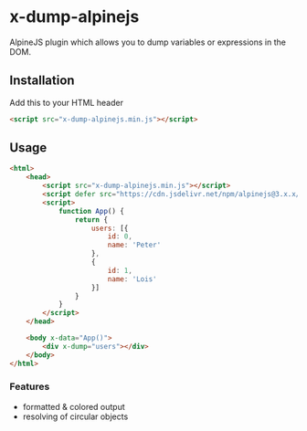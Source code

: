 # x-dump-alpinejs
AlpineJS plugin which allows you to dump variables or expressions in the DOM.

## Installation

Add this to your HTML header
```html
<script src="x-dump-alpinejs.min.js"></script>
```

## Usage

```html
<html>
	<head>
		<script src="x-dump-alpinejs.min.js"></script>
		<script defer src="https://cdn.jsdelivr.net/npm/alpinejs@3.x.x/dist/cdn.min.js"></script>
		<script>
			function App() {
				return {
					users: [{
						id: 0,
						name: 'Peter'
					},
					{
						id: 1,
						name: 'Lois'
					}]
				}
			}
		</script>
	</head>

	<body x-data="App()">
		<div x-dump="users"></div>
	</body>
</html>

```

### Features

- formatted & colored output
- resolving of circular objects
